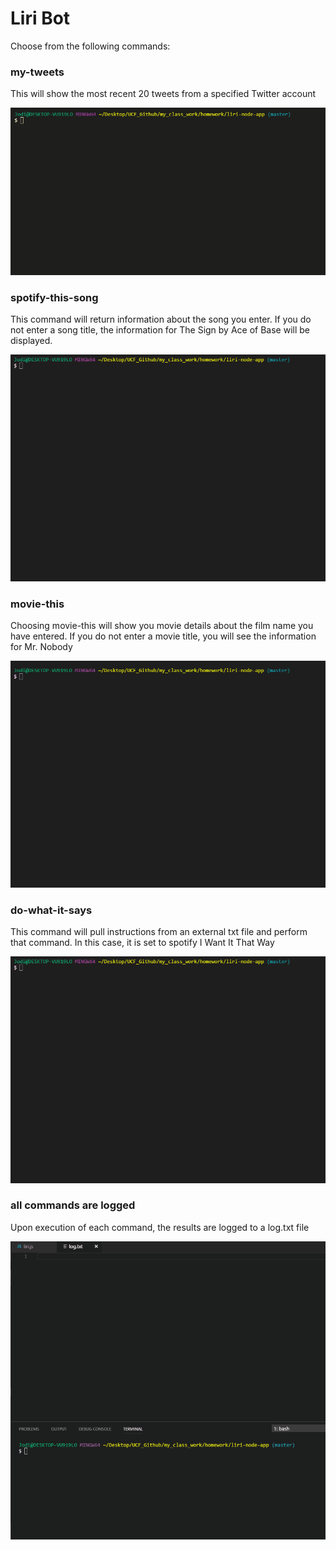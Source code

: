# Liri Bot

Choose from the following commands:

### my-tweets

This will show the most recent 20 tweets from a specified Twitter account

![LiriBot: my-tweets](my-tweets.gif "My Tweets")

### spotify-this-song

This command will return information about the song you enter.  If you do not enter a song title, the information for The Sign by Ace of Base will be displayed.

![LiriBot: spotify-this-song](spotify-this-song.gif "Spotify This Song")

### movie-this

Choosing movie-this will show you movie details about the film name you have entered.  If you do not enter a movie title, you will see the information for Mr. Nobody

![LiriBot: movie-this](movie-this.gif "Movie This")

### do-what-it-says

This command will pull instructions from an external txt file and perform that command.  In this case, it is set to spotify I Want It That Way

![LiriBot: do-what-it-says](do-what-it-says.gif "Do What It Says")

### all commands are logged

Upon execution of each command, the results are logged to a log.txt file

![LiriBot: log](write-to-log.gif "Log Results")